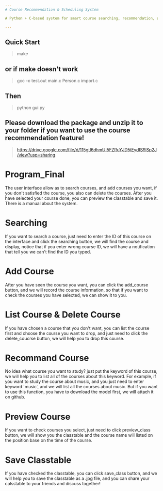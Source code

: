 ```yaml
---
# Course Recommendation & Scheduling System

A Python + C-based system for smart course searching, recommendation, and visual class scheduling.

---
```

## Quick Start
> make  
## or if make doesn't work  
> gcc -o test.out main.c Person.c import.c  
## Then
> python gui.py
>
## Please download the package and unzip it to your folder if you want to use the course recommendation feature!
> https://drive.google.com/file/d/115gtl6dhmUI5FZRuYJD5tEydIS9lSp2J/view?usp=sharing


# Program_Final
The user interface allow as to search courses, and add courses you want, if you don't satisfied the course, you also can delete the courses. After you have selected your course done, you can preview the classtable and save it. There is a manual about the system.

# Searching
If you want to search a course, just need to enter the ID of this course on the interface and click the searching button, we will find the course and display, notice that if you enter wrong course ID, we will have a notification that tell you we can't find the ID you typed.

# Add Course
After you have seen the course you want, you can click the add_course button, and we will record the course information, so that if you want to check the courses you have selected, we can show it to you.

# List Course & Delete Course
If you have chosen a course that you don't want, you can list the course first and choose the course you want to drop, and just need to click the delete_coucrse button, we will help you to drop this course.

# Recommand Course
No idea what course you want to study? just put the keyword of this course, we will help you to list all of the courses about this keyword. For example, if you want to study the course about music, and you just need to enter keyword 'music', and we will list all the courses about music. But if you want to use this function, you have to download the model first, we will attach it on github.

# Preview Course
If you want to check courses you select, just need to click preview_class button, we will show you the classtable and the course name will listed on the position base on the time of the course. 

# Save Classtable 
If you have checked the classtable, you can click save_class button, and we will help you to save the classtable as a .jpg file, and you can share your calsstable to your friends and discuss together!
